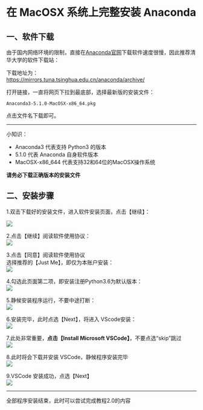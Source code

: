 # 在 MacOSX 系统上完整安装 Anaconda

## 一、软件下载

由于国内网络环境的限制，直接在[Anaconda官网](https://www.anaconda.com/download/)下载软件速度很慢，因此推荐清华大学的软件下载站：

下载地址为：  
[https://mirrors.tuna.tsinghua.edu.cn/anaconda/archive/  
](https://mirrors.tuna.tsinghua.edu.cn/anaconda/archive/)

打开链接，一直将网页下拉到最底部，选择最新版的安装文件：

```
Anaconda3-5.1.0-MacOSX-x86_64.pkg
```

点击文件名下载即可。

---

小知识：

* Anaconda3 代表支持 Python3 的版本
* 5.1.0 代表 Anaconda 自身软件版本
* MacOSX-x86\_644 代表支持32和64位的MacOSX操作系统

**请务必下载正确版本的安装文件**

## 二、安装步骤

1.双击下载好的安装文件，进入软件安装页面，点击【继续】：

![](http://o6nu63qnj.bkt.clouddn.com/pymacp1.png)

2.点击【继续】阅读软件使用协议：  
![](http://o6nu63qnj.bkt.clouddn.com/pymacp2.png)

3.点击【同意】阅读软件使用协议  
选择推荐的【Just Me】，即仅为本账户安装：  
![](http://o6nu63qnj.bkt.clouddn.com/pymacp3.png)

4.勾选此页面第二项，即安装注册Python3.6为默认版本：  
![](http://o6nu63qnj.bkt.clouddn.com/pymacp4.png)

5.静候安装程序运行，不要中途打断：  
![](http://o6nu63qnj.bkt.clouddn.com/pymacp5.png)

6.安装完毕，此时点选【Next】，将进入 VScode安装：  
![](http://o6nu63qnj.bkt.clouddn.com/pymacp6.png)

7.此处非常重要，**点击【Install Microsoft VSCode】**，不要点选“skip”跳过  
![](http://o6nu63qnj.bkt.clouddn.com/pymacp7.png)

8.此时将会下载并安装 VSCode，静候程序安装完毕  
![](http://o6nu63qnj.bkt.clouddn.com/pymacp8.png)

9.VSCode 安装成功，点选【Next】  
![](http://o6nu63qnj.bkt.clouddn.com/pymacp9.png)

---

全部程序安装结束，此时可以尝试完成教程2.0的内容

